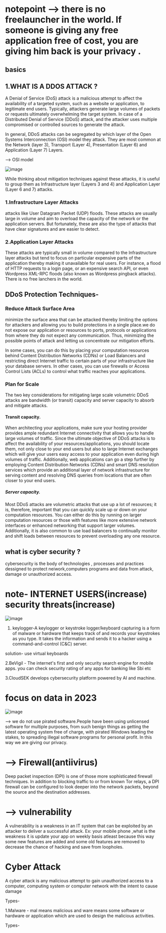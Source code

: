 # notepoint --> there is no freelauncher in the world. If someone is giving any free application free of cost, you are giving him back is your privacy .

## basics 
 ## 1.WHAT IS A DDOS ATTACK ?   
 
A Denial of Service (DoS) attack is a malicious attempt to affect the availability of a targeted system, such as a website or application, to legitimate end users. Typically, attackers generate large volumes of packets or requests ultimately overwhelming the target system. In case of a Distributed Denial of Service (DDoS) attack, and the attacker uses multiple compromised or controlled sources to generate the attack.

In general, DDoS attacks can be segregated by which layer of the Open Systems Interconnection (OSI) model they attack. They are most common at the Network (layer 3), Transport (Layer 4), Presentation (Layer 6) and Application (Layer 7) Layers. 

--> OSI model 

![image](https://github.com/Riyatomar14/CyberSecurityCareer/assets/143107173/5dc32182-40c9-42ff-aab0-d84b907c3c66)

While thinking about mitigation techniques against these attacks, it is useful to group them as Infrastructure layer (Layers 3 and 4) and Application Layer (Layer 6 and 7) attacks.

### 1.Infrastructure Layer Attacks

attacks like User Datagram Packet (UDP) floods. These attacks are usually large in volume and aim to overload the capacity of the network or the application servers. But fortunately, these are also the type of attacks that have clear signatures and are easier to detect.

 ### 2.Application Layer Attacks

These attacks are typically small in volume compared to the Infrastructure layer attacks but tend to focus on particular expensive parts of the application thereby making it unavailable for real users. For instance, a flood of HTTP requests to a login page, or an expensive search API, or even Wordpress XML-RPC floods (also known as Wordpress pingback attacks).
There is no free lanchers in the world.

## DDoS Protection Techniques-

### Reduce Attack Surface Area

minimize the surface area that can be attacked thereby limiting the options for attackers and allowing you to build protections in a single place.we do not expose our application or resources to ports, protocols or applications from where they do not expect any communication. Thus, minimizing the possible points of attack and letting us concentrate our mitigation efforts.

In some cases, you can do this by placing your computation resources behind Content Distribution Networks (CDNs) or Load Balancers and restricting direct Internet traffic to certain parts of your infrastructure like your database servers. In other cases, you can use firewalls or Access Control Lists (ACLs) to control what traffic reaches your applications.

### Plan for Scale

The two key considerations for mitigating large scale volumetric DDoS attacks are bandwidth (or transit) capacity and server capacity to absorb and mitigate attacks.

#### Transit capacity.

When architecting your applications, make sure your hosting provider provides ample redundant Internet connectivity that allows you to handle large volumes of traffic. Since the ultimate objective of DDoS attacks is to affect the availability of your resources/applications, you should locate them, not only close to your end users but also to large Internet exchanges which will give your users easy access to your application even during high volumes of traffic. Additionally, web applications can go a step further by employing Content Distribution Networks (CDNs) and smart DNS resolution services which provide an additional layer of network infrastructure for serving content and resolving DNS queries from locations that are often closer to your end users.

##### Server capacity.

Most DDoS attacks are volumetric attacks that use up a lot of resources; it is, therefore, important that you can quickly scale up or down on your computation resources. You can either do this by running on larger computation resources or those with features like more extensive network interfaces or enhanced networking that support larger volumes. Additionally, it is also common to use load balancers to continually monitor and shift loads between resources to prevent overloading any one resource.

## what is cyber security ?

cybersecurity is the body of technologies , processes and practices dessigned to protect neiwork,computers programs and data from attack, damage or unauthorized access.

# note- INTERNET USERS(increase) security threats(increase)

![image](https://github.com/Riyatomar14/CyberSecurityCareer/assets/143107173/e0eea4d9-08b8-4896-9aeb-8eb1e695ac33)

1. keylogger-A keylogger or keystroke logger/keyboard capturing is a form of malware or hardware that keeps track of and records your keystrokes as you type. It takes the information and sends it to a hacker using a command-and-control (C&C) server.

solution- use virtual keyboards 

2.BeVigil - The internet's first and only security search engine for mobile apps. you can check security rating of any apps for banking like Sbi etc

3.CloudSEK develops cybersecurity platform powered by AI and machine.

# focus on data in 2023

![image](https://github.com/Riyatomar14/CyberSecurityCareer/assets/143107173/1c4fe526-f351-4bb5-8e66-19ea5ba1f1ca)

--> we do not use pirated software.People have been using unlicensed software for multiple purposes, from such benign things as getting the latest operating system free of charge, with pirated Windows leading the stakes, to spreading illegal software programs for personal profit. In this way we are giving our privacy.

# --> Firewall(antiivirus)

Deep packet inspection (DPI) is one of those more sophisticated firewall techniques. In addition to blocking traffic to or from known Tor relays, a DPI firewall can be configured to look deeper into the network packets, beyond the source and the destination addresses.

# --> vulnerability
A vulnerability is a weakness in an IT system that can be exploited by an attacker to deliver a successful attack. Ex: your mobile phone ,what is the weakness it is update your app on weekly basis atleast because this way some new features are added and some old features are removed to decrease the chance of hacking and save from loopholes.


# Cyber Attack 

A cyber attack is any malicious attempt to gain unauthorized access to a computer, computing system or computer network with the intent to cause damage

Types-

1.Malware  - mal means malicious and ware means some software or hardware or application which are used to design the malicious activities.

Types-

